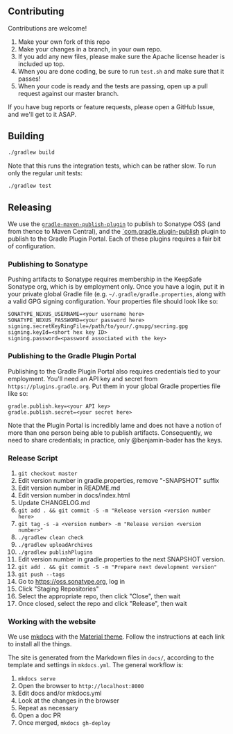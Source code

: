 ## Contributing

Contributions are welcome!

1. Make your own fork of this repo
2. Make your changes in a branch, in your own repo.
3. If you add any new files, please make sure the Apache license header is included up top.
4. When you are done coding, be sure to run `test.sh` and make sure that it passes!
5. When your code is ready and the tests are passing, open up a pull request against our master branch.

If you have bug reports or feature requests, please open a GitHub Issue, and we'll get to it ASAP.

## Building

```sh
./gradlew build
```

Note that this runs the integration tests, which can be rather slow.  To run only the regular unit tests:

```sh
./gradlew test
```

## Releasing

We use the [`gradle-maven-publish-plugin`](https://github.com/vanniktech/gradle-maven-publish-plugin) to publish to Sonatype OSS (and from thence to Maven Central), and the [`com.gradle.plugin-publish](https://plugins.gradle.org/plugin/com.gradle.plugin-publish) plugin to publish to the Gradle Plugin Portal.  Each of these plugins requires a fair bit of configuration.

### Publishing to Sonatype

Pushing artifacts to Sonatype requires membership in the KeepSafe Sonatype org, which is by employment only.  Once
you have a login, put it in your private global Gradle file (e.g. `~/.gradle/gradle.properties`, along with a valid
GPG signing configuration.  Your properties file should look like so:

```properties
SONATYPE_NEXUS_USERNAME=<your username here>
SONATYPE_NEXUS_PASSWORD=<your password here>
signing.secretKeyRingFile=/path/to/your/.gnupg/secring.gpg
signing.keyId=<short hex key ID>
signing.password=<password associated with the key>
```

### Publishing to the Gradle Plugin Portal

Publishing to the Gradle Plugin Portal also requires credentials tied to your employment.  You'll need an API key and secret from `https://plugins.gradle.org`.  Put them in your global Gradle properties file like so:

```properties
gradle.publish.key=<your API key>
gradle.publish.secret=<your secret here>
```

Note that the Plugin Portal is incredibly lame and does not have a notion of more than one person being able to publish artifacts.  Consequently, we need to share credentials; in practice, only @benjamin-bader has the keys.

### Release Script

1. `git checkout master`
1. Edit version number in gradle.properties, remove "-SNAPSHOT" suffix
1. Edit version number in README.md
1. Edit version number in docs/index.html
1. Update CHANGELOG.md
1. `git add . && git commit -S -m "Release version <version number here>`
1. `git tag -s -a <version number> -m "Release version <version number>"`
1. `./gradlew clean check`
1. `./gradlew uploadArchives`
1. `./gradlew publishPlugins`
1. Edit version number in gradle.properties to the next SNAPSHOT version.
1. `git add . && git commit -S -m "Prepare next development version"`
1. `git push --tags`
1. Go to https://oss.sonatype.org, log in
1. Click "Staging Repositories"
1. Select the appropriate repo, then click "Close", then wait
1. Once closed, select the repo and click "Release", then wait

### Working with the website

We use [mkdocs](https://www.mkdocs.org/) with the [Material theme](https://squidfunk.github.io/mkdocs-material/getting-started/).  Follow the instructions at each link to install all the things. 

The site is generated from the Markdown files in `docs/`, according to the template and settings in `mkdocs.yml`.  The general workflow is:

1. `mkdocs serve`
1. Open the browser to `http://localhost:8000`
1. Edit docs and/or mkdocs.yml
1. Look at the changes in the browser
1. Repeat as necessary
1. Open a doc PR
1. Once merged, `mkdocs gh-deploy`
